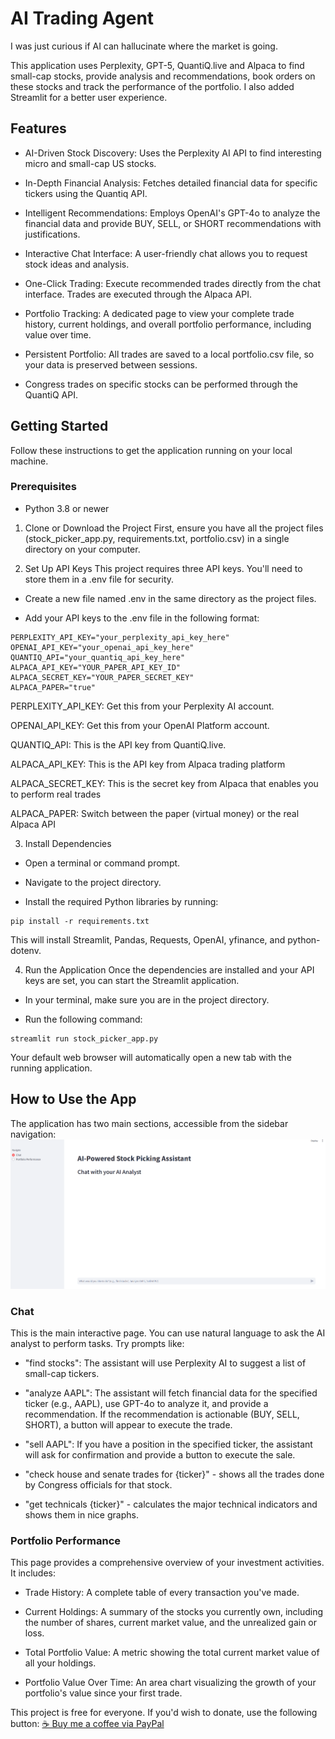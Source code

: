# AI Trading Agent
I was just curious if AI can hallucinate where the market is going.

This application uses Perplexity, GPT-5, QuantiQ.live and Alpaca to find small-cap stocks, provide analysis and recommendations, book orders on these stocks and track the performance of the portfolio. I also added Streamlit for a better user experience. 

## Features
- AI-Driven Stock Discovery: Uses the Perplexity AI API to find interesting micro and small-cap US stocks.

- In-Depth Financial Analysis: Fetches detailed financial data for specific tickers using the Quantiq API.

- Intelligent Recommendations: Employs OpenAI's GPT-4o to analyze the financial data and provide BUY, SELL, or SHORT recommendations with justifications.

- Interactive Chat Interface: A user-friendly chat allows you to request stock ideas and analysis.

- One-Click Trading: Execute recommended trades directly from the chat interface. Trades are executed through the Alpaca API.

- Portfolio Tracking: A dedicated page to view your complete trade history, current holdings, and overall portfolio performance, including value over time.

- Persistent Portfolio: All trades are saved to a local portfolio.csv file, so your data is preserved between sessions.

- Congress trades on specific stocks can be performed through the QuantiQ API.  

## Getting Started
Follow these instructions to get the application running on your local machine.

### Prerequisites
- Python 3.8 or newer

1. Clone or Download the Project
First, ensure you have all the project files (stock_picker_app.py, requirements.txt, portfolio.csv) in a single directory on your computer.

2. Set Up API Keys
This project requires three API keys. You'll need to store them in a .env file for security.

- Create a new file named .env in the same directory as the project files.

- Add your API keys to the .env file in the following format:
```
PERPLEXITY_API_KEY="your_perplexity_api_key_here"
OPENAI_API_KEY="your_openai_api_key_here"
QUANTIQ_API="your_quantiq_api_key_here"
ALPACA_API_KEY="YOUR_PAPER_API_KEY_ID"
ALPACA_SECRET_KEY="YOUR_PAPER_SECRET_KEY"
ALPACA_PAPER="true"
```
PERPLEXITY_API_KEY: Get this from your Perplexity AI account.

OPENAI_API_KEY: Get this from your OpenAI Platform account.

QUANTIQ_API: This is the API key from QuantiQ.live.

ALPACA_API_KEY: This is the API key from Alpaca trading platform

ALPACA_SECRET_KEY: This is the secret key from Alpaca that enables you to perform real trades

ALPACA_PAPER: Switch between the paper (virtual money) or the real Alpaca API

3. Install Dependencies
- Open a terminal or command prompt.

- Navigate to the project directory.

- Install the required Python libraries by running:
```
pip install -r requirements.txt
```
This will install Streamlit, Pandas, Requests, OpenAI, yfinance, and python-dotenv.

4. Run the Application
Once the dependencies are installed and your API keys are set, you can start the Streamlit application.

- In your terminal, make sure you are in the project directory.

- Run the following command:
```
streamlit run stock_picker_app.py
```
Your default web browser will automatically open a new tab with the running application.

## How to Use the App
The application has two main sections, accessible from the sidebar navigation:
![alt text](image.png)

### Chat
This is the main interactive page. You can use natural language to ask the AI analyst to perform tasks. Try prompts like:

- "find stocks": The assistant will use Perplexity AI to suggest a list of small-cap tickers.

- "analyze AAPL": The assistant will fetch financial data for the specified ticker (e.g., AAPL), use GPT-4o to analyze it, and provide a recommendation. If the recommendation is actionable (BUY, SELL, SHORT), a button will appear to execute the trade.

- "sell AAPL": If you have a position in the specified ticker, the assistant will ask for confirmation and provide a button to execute the sale.

- "check house and senate trades for {ticker}" - shows all the trades done by Congress officials for that stock.

- "get technicals {ticker}" - calculates the major technical indicators and shows them in nice graphs. 

### Portfolio Performance
This page provides a comprehensive overview of your investment activities. It includes:

- Trade History: A complete table of every transaction you've made.

- Current Holdings: A summary of the stocks you currently own, including the number of shares, current market value, and the unrealized gain or loss.

- Total Portfolio Value: A metric showing the total current market value of all your holdings.

- Portfolio Value Over Time: An area chart visualizing the growth of your portfolio's value since your first trade.

This project is free for everyone. If you'd wish to donate, use the following button:
[☕ Buy me a coffee via PayPal](https://paypal.me/bitheap)
